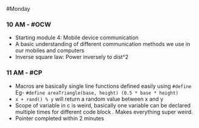 #Monday 
### 10 AM - #OCW 
- Starting module 4: Mobile device communication
- A basic understanding of different communication methods we use in our mobiles and computers
- Inverse square law: Power inversely to dist^2

### 11 AM - #CP 
- Macros are basically single line functions defined easily using `#define`
Eg- `#define areaTriangle(base, height) (0.5 * base * height)`
- `x + rand() % y` will return a random value between x and y
- Scope of variable in c is weird, basically one variable can be declared multiple times for different code block . Makes everything super weird.
- Pointer completed within 2 minutes

